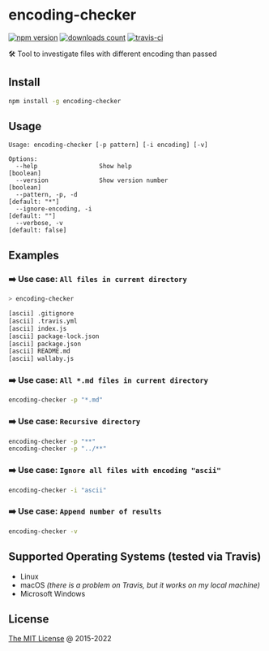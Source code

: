 # encoding-checker

[![npm version](https://badge.fury.io/js/encoding-checker.svg)](https://badge.fury.io/js/encoding-checker)
[![downloads count](https://img.shields.io/npm/dt/encoding-checker.svg)](https://www.npmjs.com/~piecioshka)
[![travis-ci](https://api.travis-ci.com/piecioshka/encoding-checker.svg?branch=master)](https://app.travis-ci.com/github/piecioshka/encoding-checker)

🛠 Tool to investigate files with different encoding than passed

## Install

```bash
npm install -g encoding-checker
```

## Usage

```text
Usage: encoding-checker [-p pattern] [-i encoding] [-v]

Options:
  --help                 Show help                                     [boolean]
  --version              Show version number                           [boolean]
  --pattern, -p, -d                                               [default: "*"]
  --ignore-encoding, -i                                            [default: ""]
  --verbose, -v                                                 [default: false]
```

## Examples

### :arrow_right: Use case: `All files in current directory`

```bash
> encoding-checker

[ascii] .gitignore
[ascii] .travis.yml
[ascii] index.js
[ascii] package-lock.json
[ascii] package.json
[ascii] README.md
[ascii] wallaby.js
```

### :arrow_right: Use case: `All *.md files in current directory`

```bash
encoding-checker -p "*.md"
```

### :arrow_right: Use case: `Recursive directory`

```bash
encoding-checker -p "**"
encoding-checker -p "../**"
```

### :arrow_right: Use case: `Ignore all files with encoding "ascii"`

```bash
encoding-checker -i "ascii"
```

### :arrow_right: Use case: `Append number of results`

```bash
encoding-checker -v
```

## Supported Operating Systems (tested via Travis)

* Linux
* macOS _(there is a problem on Travis, but it works on my local machine)_
* Microsoft Windows

## License

[The MIT License](http://piecioshka.mit-license.org) @ 2015-2022
